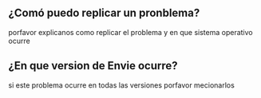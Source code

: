 ## ¿Comó puedo replicar  un pronblema?
 porfavor explicanos como replicar el problema y en que sistema operativo ocurre
 
## ¿En que version de Envie ocurre?
si este problema ocurre en todas las versiones  porfavor mecionarlos
